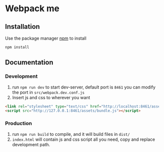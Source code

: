 # Webpack me


## Installation

Use the package manager [npm](https://www.npmjs.com/) to install

```bash
npm install
```

## Documentation
### Development
1. run `npm run dev` to start dev-server, default port is `8461` you can modify the port in `src/webpack.dev.conf.js`
2. Insert js and css to wherever you want
```html
<link rel="stylesheet" type="text/css" href="http://localhost:8461/assets/bundle.css" />
<script src="http://127.0.0.1:8461/assets/bundle.js"></script>
```

### Production
1. run `npm run build` to compile, and it will build files in `dist/`
2. `index.html` will contain js and css script all you need, copy and replace development path.